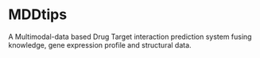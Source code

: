 # MDDtips
A Multimodal-data based Drug Target interaction prediction system fusing knowledge, gene expression profile and structural data.
